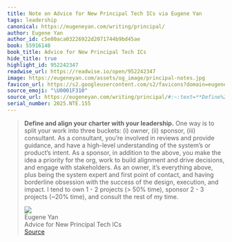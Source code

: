 ```yaml
---
title: Note on Advice for New Principal Tech ICs via Eugene Yan
tags: leadership
canonical: https://eugeneyan.com/writing/principal/
author: Eugene Yan
author_id: c5e00aca03226922d2071744b9bd45ae
book: 55916148
book_title: Advice for New Principal Tech ICs
hide_title: true
highlight_id: 952242347
readwise_url: https://readwise.io/open/952242347
image: https://eugeneyan.com/assets/og_image/principal-notes.jpg
favicon_url: https://s2.googleusercontent.com/s2/favicons?domain=eugeneyan.com
source_emoji: "\U0001F310"
source_url: https://eugeneyan.com/writing/principal/#:~:text=**Define%20and%20align,of%20my%20time.
serial_number: 2025.NTE.155
---
```

> **Define and align your charter with your leadership.** One way is to split your work into three buckets: (i) owner, (ii) sponsor, (iii) consultant. As a consultant, you’re involved in reviews and provide guidance, and have a high-level understanding of the system’s or product’s intent. As a sponsor, in addition to the above, you make the idea a priority for the org, work to build alignment and drive decisions, and engage with stakeholders. As an owner, it’s everything above, plus being the system expert and first point of contact, and having borderline obsession with the success of the design, execution, and impact. I tend to own 1 - 2 projects (> 50% time), sponsor 2 - 3 projects (~20% time), and consult the rest of my time.
> <div class="quoteback-footer"><div class="quoteback-avatar"><img class="mini-favicon" src="https://s2.googleusercontent.com/s2/favicons?domain=eugeneyan.com"></div><div class="quoteback-metadata"><div class="metadata-inner"><span style="display:none">FROM:</span><div aria-label="Eugene Yan" class="quoteback-author"> Eugene Yan</div><div aria-label="Advice for New Principal Tech ICs" class="quoteback-title"> Advice for New Principal Tech ICs</div></div></div><div class="quoteback-backlink"><a target="_blank" aria-label="go to the full text of this quotation" rel="noopener" href="https://eugeneyan.com/writing/principal/#:~:text=**Define%20and%20align,of%20my%20time." class="quoteback-arrow"> Source</a></div></div>